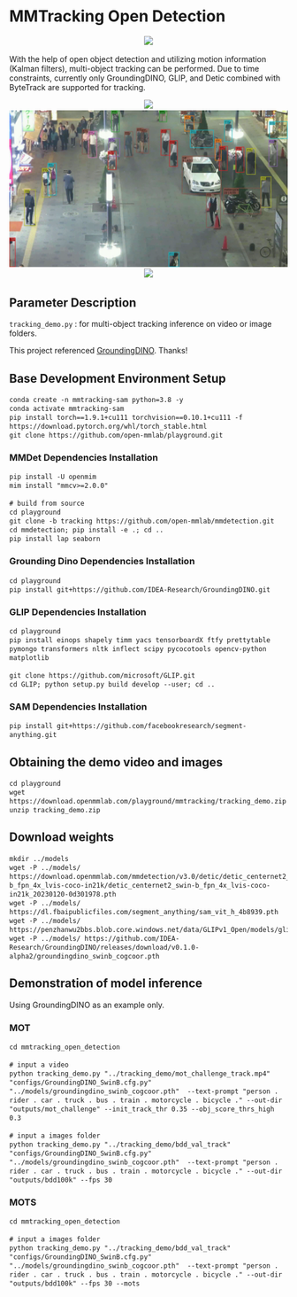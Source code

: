 # MMTracking Open Detection

<div align=center>
<img src="https://user-images.githubusercontent.com/27466624/231666666-4f4c5696-df73-45cd-af04-758ea3806a82.png"/>
</div>

With the help of open object detection and utilizing motion information (Kalman filters), multi-object tracking can be performed.
Due to time constraints, currently only GroundingDINO, GLIP, and Detic combined with ByteTrack are supported for tracking.

<div align="center">
<img src="https://github.com/zwhus/pictures/raw/main/bdd.gif">
<img src="https://github.com/zwhus/pictures/raw/main/demo.gif">
<img src="https://github.com/zwhus/pictures/raw/main/demo%2B(1).gif">
</div>

## Parameter Description

`tracking_demo.py` : for multi-object tracking inference on video or image folders.

This project referenced [GroundingDINO](https://github.com/IDEA-Research/GroundingDINO). Thanks!

## Base Development Environment Setup

```shell
conda create -n mmtracking-sam python=3.8 -y
conda activate mmtracking-sam
pip install torch==1.9.1+cu111 torchvision==0.10.1+cu111 -f https://download.pytorch.org/whl/torch_stable.html
git clone https://github.com/open-mmlab/playground.git
````

### MMDet Dependencies Installation

```shell
pip install -U openmim
mim install "mmcv>=2.0.0"

# build from source
cd playground
git clone -b tracking https://github.com/open-mmlab/mmdetection.git
cd mmdetection; pip install -e .; cd ..
pip install lap seaborn
```

### Grounding Dino Dependencies Installation

```shell
cd playground
pip install git+https://github.com/IDEA-Research/GroundingDINO.git
```

### GLIP Dependencies Installation

```shell
cd playground
pip install einops shapely timm yacs tensorboardX ftfy prettytable pymongo transformers nltk inflect scipy pycocotools opencv-python matplotlib

git clone https://github.com/microsoft/GLIP.git
cd GLIP; python setup.py build develop --user; cd ..
```

### SAM Dependencies Installation

```shell
pip install git+https://github.com/facebookresearch/segment-anything.git
```

## Obtaining the demo video and images

```shell
cd playground
wget https://download.openmmlab.com/playground/mmtracking/tracking_demo.zip
unzip tracking_demo.zip
```

## Download weights

```shell
mkdir ../models
wget -P ../models/ https://download.openmmlab.com/mmdetection/v3.0/detic/detic_centernet2_swin-b_fpn_4x_lvis-coco-in21k/detic_centernet2_swin-b_fpn_4x_lvis-coco-in21k_20230120-0d301978.pth
wget -P ../models/ https://dl.fbaipublicfiles.com/segment_anything/sam_vit_h_4b8939.pth
wget -P ../models/ https://penzhanwu2bbs.blob.core.windows.net/data/GLIPv1_Open/models/glip_a_tiny_o365.pth
wget -P ../models/ https://github.com/IDEA-Research/GroundingDINO/releases/download/v0.1.0-alpha2/groundingdino_swinb_cogcoor.pth
```

## Demonstration of model inference

Using GroundingDINO as an example only.

### MOT

```shell
cd mmtracking_open_detection

# input a video
python tracking_demo.py "../tracking_demo/mot_challenge_track.mp4" "configs/GroundingDINO_SwinB.cfg.py" "../models/groundingdino_swinb_cogcoor.pth"  --text-prompt "person . rider . car . truck . bus . train . motorcycle . bicycle ." --out-dir "outputs/mot_challenge" --init_track_thr 0.35 --obj_score_thrs_high 0.3

# input a images folder
python tracking_demo.py "../tracking_demo/bdd_val_track" "configs/GroundingDINO_SwinB.cfg.py" "../models/groundingdino_swinb_cogcoor.pth"  --text-prompt "person . rider . car . truck . bus . train . motorcycle . bicycle ." --out-dir "outputs/bdd100k" --fps 30
```

### MOTS

```shell
cd mmtracking_open_detection

# input a images folder
python tracking_demo.py "../tracking_demo/bdd_val_track" "configs/GroundingDINO_SwinB.cfg.py" "../models/groundingdino_swinb_cogcoor.pth"  --text-prompt "person . rider . car . truck . bus . train . motorcycle . bicycle ." --out-dir "outputs/bdd100k" --fps 30 --mots
```
